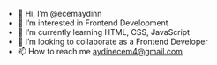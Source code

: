 - 👋 Hi, I’m @ecemaydinn
- 👀 I’m interested in Frontend Development
- 🌱 I’m currently learning HTML, CSS, JavaScript
- 💞️ I’m looking to collaborate as a Frontend Developer
- 📫 How to reach me aydinecem4@gmail.com 

<!---
ecemaydinn/ecemaydinn is a ✨ special ✨ repository because its `README.md` (this file) appears on your GitHub profile.
You can click the Preview link to take a look at your changes.
--->
